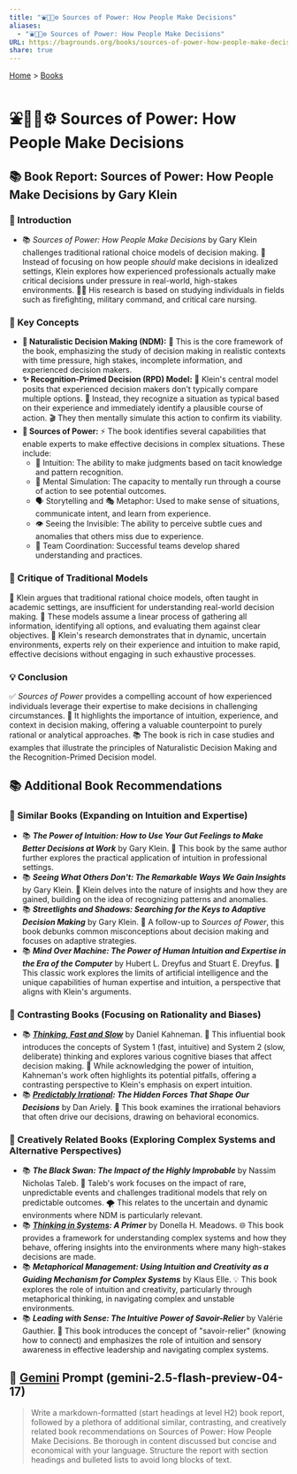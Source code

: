 ```yaml
---
title: "⛲🔌🤔⚙️ Sources of Power: How People Make Decisions"
aliases:
  - "⛲🔌🤔⚙️ Sources of Power: How People Make Decisions"
URL: https://bagrounds.org/books/sources-of-power-how-people-make-decisions
share: true
---
```

[Home](../index.md) > [Books](./index.md)  
# ⛲🔌🤔⚙️ Sources of Power: How People Make Decisions  
## 📚 Book Report: Sources of Power: How People Make Decisions by Gary Klein  
  
### 🚀 Introduction  
  
* 📚 *Sources of Power: How People Make Decisions* by Gary Klein challenges traditional rational choice models of decision making. 🧠 Instead of focusing on how people *should* make decisions in idealized settings, Klein explores how experienced professionals actually make critical decisions under pressure in real-world, high-stakes environments. 🧑‍🚒 His research is based on studying individuals in fields such as firefighting, military command, and critical care nursing.  
  
### 🔑 Key Concepts  
  
* **🌳 Naturalistic Decision Making (NDM):** 🧭 This is the core framework of the book, emphasizing the study of decision making in realistic contexts with time pressure, high stakes, incomplete information, and experienced decision makers.  
* **✨ Recognition-Primed Decision (RPD) Model:** 🧠 Klein's central model posits that experienced decision makers don't typically compare multiple options. 🤔 Instead, they recognize a situation as typical based on their experience and immediately identify a plausible course of action. 🎬 They then mentally simulate this action to confirm its viability.  
* **💪 Sources of Power:** ⚡ The book identifies several capabilities that enable experts to make effective decisions in complex situations. These include:  
    * 🔮 Intuition: The ability to make judgments based on tacit knowledge and pattern recognition.  
    * 🧠 Mental Simulation: The capacity to mentally run through a course of action to see potential outcomes.  
    * 🗣️ Storytelling and 🎭 Metaphor: Used to make sense of situations, communicate intent, and learn from experience.  
    * 👁️ Seeing the Invisible: The ability to perceive subtle cues and anomalies that others miss due to experience.  
    * 🤝 Team Coordination: Successful teams develop shared understanding and practices.  
  
### 🧐 Critique of Traditional Models  
  
🧠 Klein argues that traditional rational choice models, often taught in academic settings, are insufficient for understanding real-world decision making. 📏 These models assume a linear process of gathering all information, identifying all options, and evaluating them against clear objectives. 🚀 Klein's research demonstrates that in dynamic, uncertain environments, experts rely on their experience and intuition to make rapid, effective decisions without engaging in such exhaustive processes.  
  
### 💡 Conclusion  
  
✅ *Sources of Power* provides a compelling account of how experienced individuals leverage their expertise to make decisions in challenging circumstances. 🔑 It highlights the importance of intuition, experience, and context in decision making, offering a valuable counterpoint to purely rational or analytical approaches. 📚 The book is rich in case studies and examples that illustrate the principles of Naturalistic Decision Making and the Recognition-Primed Decision model.  
  
## 📚 Additional Book Recommendations  
  
### 🧠 Similar Books (Expanding on Intuition and Expertise)  
  
* 📚 ***The Power of Intuition: How to Use Your Gut Feelings to Make Better Decisions at Work*** by Gary Klein. 📖 This book by the same author further explores the practical application of intuition in professional settings.  
* 📚 ***Seeing What Others Don't: The Remarkable Ways We Gain Insights*** by Gary Klein. 📖 Klein delves into the nature of insights and how they are gained, building on the idea of recognizing patterns and anomalies.  
* 📚 ***Streetlights and Shadows: Searching for the Keys to Adaptive Decision Making*** by Gary Klein. 📖 A follow-up to *Sources of Power*, this book debunks common misconceptions about decision making and focuses on adaptive strategies.  
* 📚 ***Mind Over Machine: The Power of Human Intuition and Expertise in the Era of the Computer*** by Hubert L. Dreyfus and Stuart E. Dreyfus. 📖 This classic work explores the limits of artificial intelligence and the unique capabilities of human expertise and intuition, a perspective that aligns with Klein's arguments.  
  
### 🤔 Contrasting Books (Focusing on Rationality and Biases)  
  
* 📚 ***[Thinking, Fast and Slow](./thinking-fast-and-slow.md)*** by Daniel Kahneman. 📖 This influential book introduces the concepts of System 1 (fast, intuitive) and System 2 (slow, deliberate) thinking and explores various cognitive biases that affect decision making. 🧠 While acknowledging the power of intuition, Kahneman's work often highlights its potential pitfalls, offering a contrasting perspective to Klein's emphasis on expert intuition.  
* 📚 ***[Predictably Irrational](./predictably-irrational.md): The Hidden Forces That Shape Our Decisions*** by Dan Ariely. 📖 This book examines the irrational behaviors that often drive our decisions, drawing on behavioral economics.  
  
### 🎨 Creatively Related Books (Exploring Complex Systems and Alternative Perspectives)  
  
* 📚 ***The Black Swan: The Impact of the Highly Improbable*** by Nassim Nicholas Taleb. 🦢 Taleb's work focuses on the impact of rare, unpredictable events and challenges traditional models that rely on predictable outcomes. 🌪️ This relates to the uncertain and dynamic environments where NDM is particularly relevant.  
* 📚 ***[Thinking in Systems](./thinking-in-systems.md): A Primer*** by Donella H. Meadows. 🌐 This book provides a framework for understanding complex systems and how they behave, offering insights into the environments where many high-stakes decisions are made.  
* 📚 ***Metaphorical Management: Using Intuition and Creativity as a Guiding Mechanism for Complex Systems*** by Klaus Elle. 💡 This book explores the role of intuition and creativity, particularly through metaphorical thinking, in navigating complex and unstable environments.  
* 📚 ***Leading with Sense: The Intuitive Power of Savoir-Relier*** by Valérie Gauthier. 🤝 This book introduces the concept of "savoir-relier" (knowing how to connect) and emphasizes the role of intuition and sensory awareness in effective leadership and navigating complex systems.  
  
## 💬 [Gemini](../software/gemini.md) Prompt (gemini-2.5-flash-preview-04-17)  
> Write a markdown-formatted (start headings at level H2) book report, followed by a plethora of additional similar, contrasting, and creatively related book recommendations on Sources of Power: How People Make Decisions. Be thorough in content discussed but concise and economical with your language. Structure the report with section headings and bulleted lists to avoid long blocks of text.